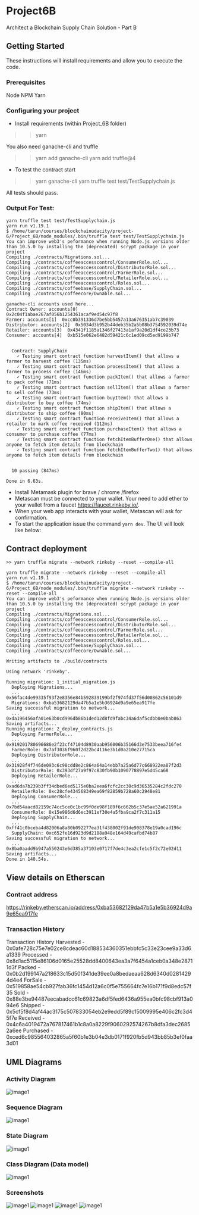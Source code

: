 # Project6B
Architect a Blockchain Supply Chain Solution - Part B

## Getting Started
These instructions will install requirements and allow you to execute the code.

### Prerequisites
Node
NPM
Yarn

### Configuring your project

- Install requirements (within Project_6B folder)
>> yarn

You also need ganache-cli and truffle
>> yarn add ganache-cli
>> yarn add truffle@4

- To test the contract start 
>> yarn ganache-cli
>> yarn truffle test test/TestSupplychain.js

All tests should pass.

### Output For Test:

```
yarn truffle test test/TestSupplychain.js 
yarn run v1.19.1
$ /home/tarun/courses/blockchainudacity/project-6/Project_6B/node_modules/.bin/truffle test test/TestSupplychain.js
You can improve web3's peformance when running Node.js versions older than 10.5.0 by installing the (deprecated) scrypt package in your project
Compiling ./contracts/Migrations.sol...
Compiling ./contracts/coffeeaccesscontrol/ConsumerRole.sol...
Compiling ./contracts/coffeeaccesscontrol/DistributorRole.sol...
Compiling ./contracts/coffeeaccesscontrol/FarmerRole.sol...
Compiling ./contracts/coffeeaccesscontrol/RetailerRole.sol...
Compiling ./contracts/coffeeaccesscontrol/Roles.sol...
Compiling ./contracts/coffeebase/SupplyChain.sol...
Compiling ./contracts/coffeecore/Ownable.sol...

ganache-cli accounts used here...
Contract Owner: accounts[0]  0x2c04f1abae267af056b1254361acaf9ed54c97f8
Farmer: accounts[1]  0xcc0b391336d7be5bb5457a13a676351ab7c39039
Distributor: accounts[2]  0x5034d3b952b44deb35b2a5b08b3754592039d74e
Retailer: accounts[3]  0x4341f1185a1346f27413a1af9a20d1df4ce23b73
Consumer: accounts[4]  0xb515e062e6482d59421c6c1ed09cd5ed9199b747


  Contract: SupplyChain
    ✓ Testing smart contract function harvestItem() that allows a farmer to harvest coffee (135ms)
    ✓ Testing smart contract function processItem() that allows a farmer to process coffee (146ms)
    ✓ Testing smart contract function packItem() that allows a farmer to pack coffee (71ms)
    ✓ Testing smart contract function sellItem() that allows a farmer to sell coffee (73ms)
    ✓ Testing smart contract function buyItem() that allows a distributor to buy coffee (74ms)
    ✓ Testing smart contract function shipItem() that allows a distributor to ship coffee (80ms)
    ✓ Testing smart contract function receiveItem() that allows a retailer to mark coffee received (112ms)
    ✓ Testing smart contract function purchaseItem() that allows a consumer to purchase coffee (77ms)
    ✓ Testing smart contract function fetchItemBufferOne() that allows anyone to fetch item details from blockchain
    ✓ Testing smart contract function fetchItemBufferTwo() that allows anyone to fetch item details from blockchain


  10 passing (847ms)

Done in 6.63s.
```

- Install Metamask plugin for brave / chrome /firefox
- Metascan must be connected to your wallet. Your need to add ether to your wallet from a faucet https://faucet.rinkeby.io/.
- When your web app interacts with your wallet, Metascan will ask for confirmation.
- To start the application issue the command  ```yarn dev```. The UI will look like below:

## Contract deployment
```
>> yarn truffle migrate --network rinkeby --reset --compile-all

yarn truffle migrate --network rinkeby --reset --compile-all
yarn run v1.19.1
$ /home/tarun/courses/blockchainudacity/project-6/Project_6B/node_modules/.bin/truffle migrate --network rinkeby --reset --compile-all
You can improve web3's peformance when running Node.js versions older than 10.5.0 by installing the (deprecated) scrypt package in your project
Compiling ./contracts/Migrations.sol...
Compiling ./contracts/coffeeaccesscontrol/ConsumerRole.sol...
Compiling ./contracts/coffeeaccesscontrol/DistributorRole.sol...
Compiling ./contracts/coffeeaccesscontrol/FarmerRole.sol...
Compiling ./contracts/coffeeaccesscontrol/RetailerRole.sol...
Compiling ./contracts/coffeeaccesscontrol/Roles.sol...
Compiling ./contracts/coffeebase/SupplyChain.sol...
Compiling ./contracts/coffeecore/Ownable.sol...

Writing artifacts to ./build/contracts

Using network 'rinkeby'.

Running migration: 1_initial_migration.js
  Deploying Migrations...
  ... 0x56fac4de99335f93f2e8356e84b592839199bf2f974fd37f56d00862c56101d9
  Migrations: 0xba53682129da47b5a1e5b36924d9a9e65ea917fe
Saving successful migration to network...
  ... 0xda196456afa01e63b0cd996db86b1ded12d8fd9fabc34a6daf5cdbb0e0bab863
Saving artifacts...
Running migration: 2_deploy_contracts.js
  Deploying FarmerRole...
  ... 0x919201780696686e2f23cf47104d8930aab956006b35166d3e7533beea716fe4
  FarmerRole: 0x7af3036f960f2d22bc4116e3b1d0a210e27715ca
  Deploying DistributorRole...
  ... 0x31928f4f746de093c6c98cdd8e2c864a64a14ebb7a25a6d77c668922ea87f2d3
  DistributorRole: 0x393df27a9f97c830fb90b1090778897e5d45ca68
  Deploying RetailerRole...
  ... 0xad6da7b239b3ff34dbed6ed5175e0ba2eea6fcfc2cc30c9d36535284c2fdc270
  RetailerRole: 0xc28cfe434568349ea69f82859b728a60c2948e81
  Deploying ConsumerRole...
  ... 0x7bd54aacd82159c74cc5ce0c1bc99f0de98f189f6c662b5c37e5ae52a621991a
  ConsumerRole: 0x15e986d6d6ec3911ef30e4a5fba9ca2f7c311a15
  Deploying SupplyChain...
  ... 0xff41c0bceba4d82006a8a80b092277ea31f438002f91de908378e19a0cad196c
  SupplyChain: 0xc652fe16d923d9d2188a948e164d49cafbd74b87
Saving successful migration to network...
  ... 0x8ba0aadd9b947a550243e6d385a37103e0717f7de4c3ea2cfe1c5f2c72e02d11
Saving artifacts...
Done in 140.54s.

```

## View details on Etherscan
### Contract address 
https://rinkeby.etherscan.io/address/0xba53682129da47b5a1e5b36924d9a9e65ea917fe

### Transaction History
Transaction History
Harvested - 0x0afe728c75e7e02ce8cdeac60d188534360351ebbfc5c33e23cee9a33d6a1339
Processed - 0x8d1ac5115e86106d0165e25528dd8400643ea3a7f6454a1ceb0a348e28711d3f
Packed - 0x0b2d199147a218633c15d50f341de39ee0a8bedaeaa628d6340d02814294d4e4
ForSale - 0x519858ae54cb927fab36fc1454d12a6c0f5e755664fc7e16b171f9d8edc57f35
Sold - 0x88e3be94487eecabadcc61c69823a6df5fed6436a955ea0bfc98cbf913a094e6
Shipped - 0x5cf5f8d4af44ac3175c507833054eb2e9edd5f89c15009995e406c2fc3d45f7e
Received - 0x4c6a4019472a767817461b1c8a0a8229f9060292574267b8dfa3dec26852a6ee
Purchased - 0xced6c985564032865a5f60b1e3b04e3db0171f920fb5d943bb85b3ef0faa3d01

## UML Diagrams

### Activity Diagram
![image1](./images/UMLDiagrams/activity_diagram_udacity_p6a.png)

### Sequence Diagram
![image1](./images/UMLDiagrams/sequence_diagram_udacity_p6a.png)

### State Diagram
![image1](./images/UMLDiagrams/state_diagram_udacity_p6a.png)

### Class Diagram (Data model)
![image1](./images/UMLDiagrams/class(data_model)_diagram_udacity_p6a.png)


### Screenshots
![image1](./images/project-6B-01.png)
![image1](./images/project-6B-02.png)
![image1](./images/project-6B-03.png)
![image1](./images/project-6B-04.png)